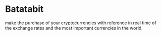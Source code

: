 # Batatabit
 make the purchase of your cryptocurrencies with reference in real time of the exchange rates and the most important currencies in the world.
